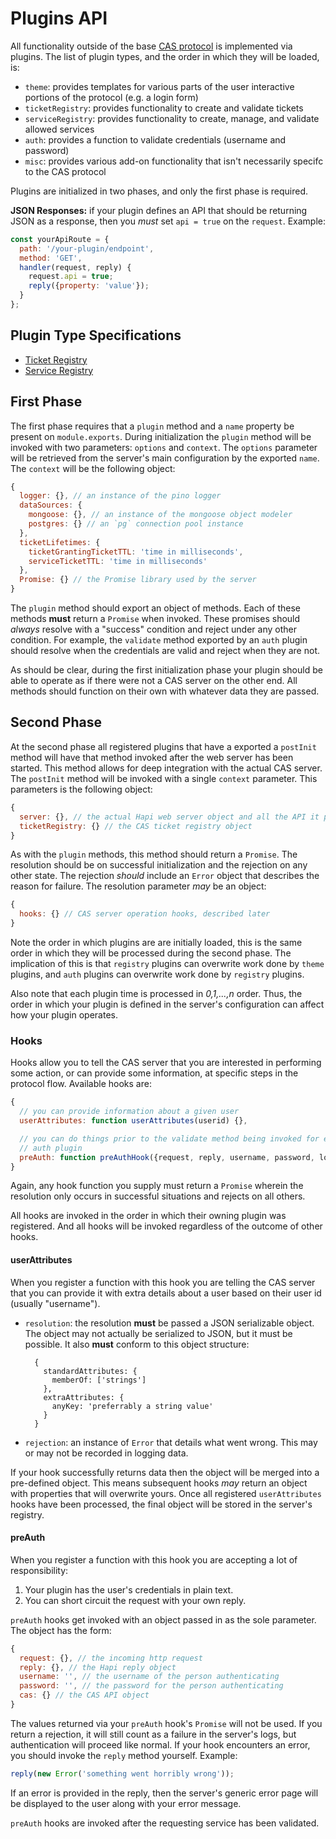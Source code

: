 # Plugins API

All functionality outside of the base [CAS protocol][casp] is implemented via
plugins. The list of plugin types, and the order in which they will be
loaded, is:

+ `theme`: provides templates for various parts of the user interactive portions
  of the protocol (e.g. a login form)
+ `ticketRegistry`: provides functionality to create and validate tickets
+ `serviceRegistry`: provides functionality to create, manage, and validate
  allowed services
+ `auth`: provides a function to validate credentials (username and password)
+ `misc`: provides various add-on functionality that isn't necessarily specifc
  to the CAS protocol

Plugins are initialized in two phases, and only the first phase is required.

**JSON Responses:** if your plugin defines an API that should be returning
JSON as a response, then you *must* set `api = true` on the `request`. Example:

```javascript
const yourApiRoute = {
  path: '/your-plugin/endpoint',
  method: 'GET',
  handler(request, reply) {
    request.api = true;
    reply({property: 'value'});
  }
};
```

[casp]: https://github.com/Jasig/cas/blob/master/cas-server-documentation/protocol/CAS-Protocol-Specification.md

## Plugin Type Specifications

+ [Ticket Registry](TicketRegistry.md)
+ [Service Registry](ServiceRegistry.md)

## First Phase

The first phase requires that a `plugin` method and a `name` property be
present on `module.exports`. During initialization the `plugin` method will be
invoked with two parameters: `options` and `context`. The `options` parameter
will be retrieved from the server's main configuration by the exported `name`.
The `context` will be the following object:

```javascript
{
  logger: {}, // an instance of the pino logger
  dataSources: {
    mongoose: {}, // an instance of the mongoose object modeler
    postgres: {} // an `pg` connection pool instance
  },
  ticketLifetimes: {
    ticketGrantingTicketTTL: 'time in milliseconds',
    serviceTicketTTL: 'time in milliseconds'
  },
  Promise: {} // the Promise library used by the server
}
```

The `plugin` method should export an object of methods. Each of these methods
**must** return a `Promise` when invoked. These promises should *always* resolve
with a "success" condition and reject under any other condition. For example,
the `validate` method exported by an `auth` plugin should resolve when the
credentials are valid and reject when they are not.

As should be clear, during the first initialization phase your plugin should
be able to operate as if there were not a CAS server on the other end. All
methods should function on their own with whatever data they are passed.

## Second Phase

At the second phase all registered plugins that have a exported a `postInit`
method will have that method invoked after the web server has been started. This
method allows for deep integration with the actual CAS server. The `postInit`
method will be invoked with a single `context` parameter. This parameters is
the following object:

```javascript
{
  server: {}, // the actual Hapi web server object and all the API it provides
  ticketRegistry: {} // the CAS ticket registry object
}
```

As with the `plugin` methods, this method should return a `Promise`. The
resolution should be on successful initialization and the rejection on any other
state. The rejection *should* include an `Error` object that describes the
reason for failure. The resolution parameter *may* be an object:

```javascript
{
  hooks: {} // CAS server operation hooks, described later
}
```

Note the order in which plugins are are initially loaded, this is the same
order in which they will be processed during the second phase. The implication
of this is that `registry` plugins can overwrite work done by `theme` plugins,
and `auth` plugins can overwrite work done by `registry` plugins.

Also note that each plugin time is processed in *0,1,...,n* order. Thus, the
order in which your plugin is defined in the server's configuration can affect
how your plugin operates.

### Hooks

Hooks allow you to tell the CAS server that you are interested in performing
some action, or can provide some information, at specific steps in the
protocol flow. Available hooks are:

```javascript
{
  // you can provide information about a given user
  userAttributes: function userAttributes(userid) {},

  // you can do things prior to the validate method being invoked for each
  // auth plugin
  preAuth: function preAuthHook({request, reply, username, password, loginTicket, cas}) {}
}
```

Again, any hook function you supply must return a `Promise` wherein the
resolution only occurs in successful situations and rejects on all others.

All hooks are invoked in the order in which their owning plugin was registered.
And all hooks will be invoked regardless of the outcome of other hooks.

#### userAttributes

When you register a function with this hook you are telling the CAS server
that you can provide it with extra details about a user based on their
user id (usually "username").

+ `resolution`: the resolution **must** be passed a JSON serializable object.
  The object may not actually be serialized to JSON, but it must be possible.
  It also **must** conform to this object structure:

        {
          standardAttributes: {
            memberOf: ['strings']
          },
          extraAttributes: {
            anyKey: 'preferrably a string value'
          }
        }
+ `rejection`: an instance of `Error` that details what went wrong. This may or
  may not be recorded in logging data.

If your hook successfully returns data then the object will be merged into a
pre-defined object. This means subsequent hooks *may* return an object with
properties that will overwrite yours. Once all registered `userAttributes` hooks
have been processed, the final object will be stored in the server's registry.

#### preAuth

When you register a function with this hook you are accepting a lot of
responsibility:

1. Your plugin has the user's credentials in plain text.
2. You can short circuit the request with your own reply.

`preAuth` hooks get invoked with an object passed in as the sole parameter.
The object has the form:

```js
{
  request: {}, // the incoming http request
  reply: {}, // the Hapi reply object
  username: '', // the username of the person authenticating
  password: '', // the password for the person authenticating
  cas: {} // the CAS API object
}
```

The values returned via your `preAuth` hook's `Promise` will not be used. If
you return a rejection, it will still count as a failure in the server's logs,
but authentication will proceed like normal. If your hook encounters an error,
you should invoke the `reply` method yourself. Example:

```javascript
reply(new Error('something went horribly wrong'));
```

If an error is provided in the reply, then the server's generic error page
will be displayed to the user along with your error message.

`preAuth` hooks are invoked after the requesting service has been validated.
